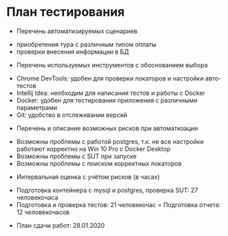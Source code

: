 # План тестирования

* Перечень автоматизируемых сценариев
 - приобретения тура с различным типом оплаты
 - проверки внесения информации в БД
* Перечень используемых инструментов с обоснованием выбора
 - Chrome DevTools: удобен для проверки локаторов и настройки авто-тестов
 - Intellij Idea: необходим для написания тестов и работы с Docker
 - Docker: удобен для тестирования приложения с различными параметрами
 - Git: удобство в отслеживании версий
* Перечень и описание возможных рисков при автоматизации
 - Возможны проблемы с работой postgres, т.к. не все настройки работают корректно на Win 10 Pro с Docker Desktop
 - Возможны проблемы с SUT при запуске
 - Возможны проблемы с поиском корректных локаторов
* Интервальная оценка с учётом рисков (в часах)
 - Подготовка контейнера с mysql и postgres, проверка SUT: 27 человекочаса
 - Подготовка и проверка тестов: 21 человекочас
 = Подготовка отчета: 12 человекочасов
* План сдачи работ: 28.01.2020
